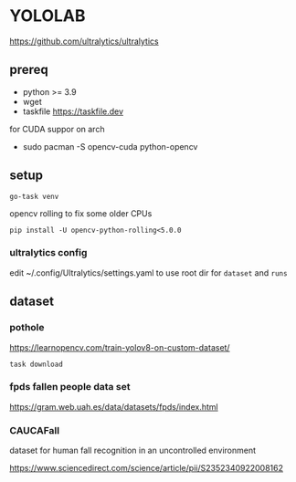 # YOLOLAB


https://github.com/ultralytics/ultralytics

## prereq

- python >= 3.9
- wget
- taskfile https://taskfile.dev

for CUDA suppor on arch
- sudo pacman -S opencv-cuda python-opencv

## setup

```
go-task venv
```

opencv rolling to fix some older CPUs 
```
pip install -U opencv-python-rolling<5.0.0
```

### ultralytics config

edit ~/.config/Ultralytics/settings.yaml to use <yololab> root dir for `dataset` and `runs` 


## dataset

### pothole

https://learnopencv.com/train-yolov8-on-custom-dataset/

```
task download
```

### fpds fallen people data set

https://gram.web.uah.es/data/datasets/fpds/index.html


### CAUCAFall 

dataset for human fall recognition in an uncontrolled environment

https://www.sciencedirect.com/science/article/pii/S2352340922008162